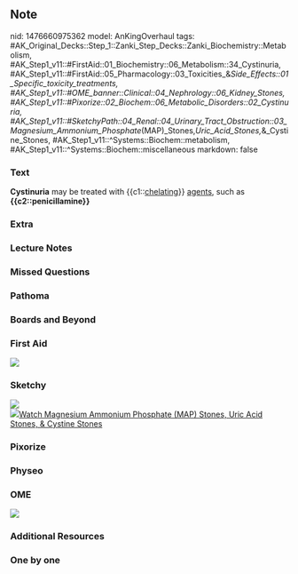 ## Note
nid: 1476660975362
model: AnKingOverhaul
tags: #AK_Original_Decks::Step_1::Zanki_Step_Decks::Zanki_Biochemistry::Metabolism, #AK_Step1_v11::#FirstAid::01_Biochemistry::06_Metabolism::34_Cystinuria, #AK_Step1_v11::#FirstAid::05_Pharmacology::03_Toxicities_&_Side_Effects::01_Specific_toxicity_treatments, #AK_Step1_v11::#OME_banner::Clinical::04_Nephrology::06_Kidney_Stones, #AK_Step1_v11::#Pixorize::02_Biochem::06_Metabolic_Disorders::02_Cystinuria, #AK_Step1_v11::#SketchyPath::04_Renal::04_Urinary_Tract_Obstruction::03_Magnesium_Ammonium_Phosphate_(MAP)_Stones,_Uric_Acid_Stones,_&_Cystine_Stones, #AK_Step1_v11::^Systems::Biochem::metabolism, #AK_Step1_v11::^Systems::Biochem::miscellaneous
markdown: false

### Text
<div>
  <b>Cystinuria</b> may be treated with {{c1::<u>chelating</u>}}
  <u>agents</u>, such as <b>{{c2::penicillamine}}</b>
</div>

### Extra


### Lecture Notes


### Missed Questions


### Pathoma


### Boards and Beyond


### First Aid
<img src="tmpe6bJsK.png">

### Sketchy
<div><img src="Screen%20Shot%202019-11-22%20at%208.40.33%20AM.png"
class="resizer"></div><img src=
"Screen%20Shot%202019-11-22%20at%208.41.21%20AM.png" class=
"resizer"><a href=
"https://dashboard.sketchy.com/study/medical/courses/medical-pathophysiology/units/medical-pathophysiology-renal/videos/medical-pathophysiology-renal-urinary-tract-obstruction-magnesium-ammonium-phosphate-map-stones-uric-acid-stones-and-cystine-stones?utm_source=anki&utm_medium=partnership&utm_campaign=february_update&utm_content=medical">Watch
Magnesium Ammonium Phosphate (MAP) Stones, Uric Acid Stones, &
Cystine Stones</a>

### Pixorize


### Physeo


### OME
<div class="ome-widget">
  <a href=
  "https://onlinemeded.org/spa/nephrology/kidney-stones/acquire?ref=anki">
  <img src="_OME_AnkiFlashcards_Lesson_2.png"></a>
</div>

### Additional Resources


### One by one

